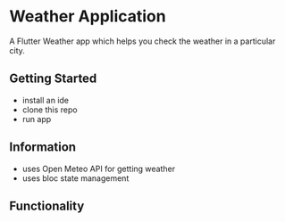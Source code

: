 # Weather Application

A Flutter Weather app which helps you check the weather in a particular city.

## Getting Started
- install an ide
- clone this repo
- run app

## Information
- uses Open Meteo API for getting weather
- uses bloc state management

## Functionality
